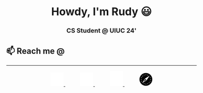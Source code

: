 <h1 align="center"> Howdy, I'm Rudy 😃 </h1>

<h3 align="center"> CS Student @ UIUC 24'</h3>
<h2>📫 Reach me @</h2>
<hr>

<div align="center">
    <a href="mailto:ruoliu.illinois@gmail.com" target="_blank" title="email">
        <picture>
            <source media="(prefers-color-scheme: dark)" srcset="icons/envelope-dark.svg" width="7%">
            <source media="(prefers-color-scheme: light)" srcset="icons/envelope.svg" width="7%">
            <img alt="" src="icons/envelope-dark.svg" width="7%">
        </picture>
    </a>
    <img width="7%" />
    <a href="https://github.com/ruoliu2" target="_blank" title="github">
        <picture>
            <source media="(prefers-color-scheme: dark)" srcset="icons/github-dark.svg" width="7%">
            <source media="(prefers-color-scheme: light)" srcset="icons/github.svg" width="7%">
            <img alt="" src="icons/github-dark.svg" width="7%">
        </picture>
    </a>
    <img width="7%" />
    <a href="https://www.linkedin.com/in/ruo-liu/" target="_blank" title="linkedin">
        <picture>
            <source media="(prefers-color-scheme: dark)" srcset="icons/linkedin-dark.svg" width="7%">
            <source media="(prefers-color-scheme: light)" srcset="icons/linkedin.svg" width="7%">
            <img alt="" src="icons/linkedin-dark.svg" width="7%">
        </picture>
    </a>
    <img width="7%" />
    <a href="https://ruoliu.netlify.app" target="_blank" title="website">
        <picture>
            <source media="(prefers-color-scheme: dark)" srcset="icons/website-dark.svg" width="7%">
            <source media="(prefers-color-scheme: light)" srcset="icons/website.svg" width="7%">
            <img alt="" src="icons/website.svg" width="7%">
        </picture>
    </a>
</div>
